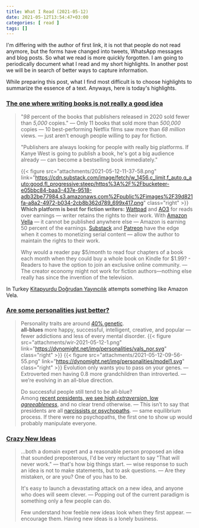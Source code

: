 ```yaml
---
title: What I Read (2021-05-12)
date: 2021-05-12T13:54:47+03:00
categories: [ read ]
tags: []
---
```


I'm differing with the author of first link, it is not that people do not read anymore, but the forms have changed into tweets, WhatsApp messages and blog posts. So what we read is more quickly forgotten. I am going to periodically document what I read and my short highlights. In another post we will be in search of better ways to capture information. 

While preparing this post, what I find most difficult is to choose highlights to summarize the essence of a text. Anyways, here is today's highlights.
<!--more-->
### [The one where writing books is not really a good idea](https://ellegriffin.substack.com/p/creator-economy-for-fiction-authors)
> "*98* percent of the books that publishers released in 2020 sold fewer than *5,000* copies." — Only 11 books that sold more than *500,000* copies — 10 best-performing Netflix films saw more than *68 million* views. — just aren’t enough people willing to pay for fiction.
>
> "Publishers are always looking for people with really big platforms. If Kanye West is going to publish a book, he's got a big audience already — can become a bestselling book immediately."  
>
> {{< figure src="attachments/2021-05-12-11-37-58.png" link="https://cdn.substack.com/image/fetch/w_1456,c_limit,f_auto,q_auto:good,fl_progressive:steep/https%3A%2F%2Fbucketeer-e05bbc84-baa3-437e-9518-adb32be77984.s3.amazonaws.com%2Fpublic%2Fimages%2F39d821fa-a8a2-4972-b034-2cb8b362d789_699x417.png" class="right" >}}
> **Which platform is best for fiction writers:** [Wattpad](https://www.wattpad.com/) and [AO3](https://archiveofourown.org/) for reads over earnings — writer retains the rights to their work. With [Amazon Vella](https://www.publishersweekly.com/pw/by-topic/digital/content-and-e-books/article/86072-amazon-debuts-self-published-kindle-vella-story-format-for-ios-devices.html) — it cannot be published anywhere else — Amazon is earning 50 percent of the earnings. [Substack](https://substack.com/) and [Patreon](https://www.patreon.com/) have the edge when it comes to monetizing serial content — allow the author to maintain the rights to their work.
>
> Why would a reader pay $5/month to read four chapters of a book each month when they could buy a whole book on Kindle for $1.99? - Readers to have the option to join an exclusive online community. — The creator economy might not work for fiction authors—nothing else really has since the invention of the television.

In Turkey [Kitapyurdu Doğrudan Yayıncılık](https://kdy.kitapyurdu.com/) attempts something like Amazon Vela.

### [Are some personalities just better?](https://dynomight.net/better-personalities/)
> Personality traits are around [40% genetic](https://emilkirkegaard.dk/en/wp-content/uploads/Heritability-of-Personality-A-Meta-Analysis-of-Behavior-Genetic-Studies.pdf).  
> **all-blues** more happy, successful, intelligent, creative, and popular — fewer addictions and less of every mental disorder. 
> {{< figure src="attachments/wir-2021-05-12-1.png" link="https://dynomight.net/img/personalities/vals_nor.svg" class="right" >}}
> {{< figure src="attachments/2021-05-12-09-56-55.png" link="https://dynomight.net/img/personalities/model1.svg" class="right" >}}
> Evolution only wants you to pass on your genes. — Extroverted men having 0.8 more grandchildren than introverted. — we’re evolving in an all-blue direction.
>
> Do successful people still tend to be all-blue?  
> Among [recent presidents, we see high *extraversion*, low *agreeableness*](https://dynomight.net/img/personalities/prez.svg), and no clear trend otherwise. — This isn’t to say that presidents are all [narcissists or psychopaths](https://dynomight.net/img/personalities/badvals.svg). — same equilibrium process. If there were no psychopaths, the first one to show up would probably manipulate everyone.

### [Crazy New Ideas](http://paulgraham.com/newideas.html)

> ...both a domain expert and a reasonable person proposed an idea that sounded preposterous, I'd be very reluctant to say "That will never work." — that's how big things start. — wise response to such an idea is not to make statements, but to ask questions. — Are they mistaken, or are you? One of you has to be.
>  
> It's easy to launch a devastating attack on a new idea, and anyone who does will seem clever. — Popping out of the current paradigm is something only a few people can do. 
> 
> Few understand how feeble new ideas look when they first appear. — encourage them. Having new ideas is a lonely business. 
